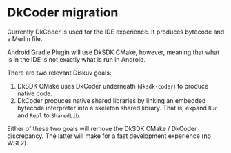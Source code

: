 # DkCoder migration

Currently DkCoder is used for the IDE experience. It produces bytecode and a Merlin file.

Android Gradle Plugin will use DkSDK CMake, however, meaning that what is in the IDE is not exactly what is run in Android.

There are two relevant Diskuv goals:

1. DkSDK CMake uses DkCoder underneath (`dksdk-coder`) to produce native code.
2. DkCoder produces native shared libraries by linking an embedded bytecode interpreter into a skeleton shared library. That is, expand `Run` and `Repl` to `SharedLib`.

Either of these two goals will remove the DkSDK CMake / DkCoder discrepancy. The latter will make for a fast development experience (no WSL2).
